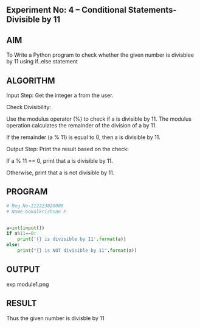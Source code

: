 ## Experiment No: 4 – Conditional Statements- Divisible by 11

## AIM  
To Write a Python program to check whether the given number is divisblee by 11 using if..else statement
## ALGORITHM  
Input Step: Get the integer a from the user.

Check Divisibility:

Use the modulus operator (%) to check if a is divisible by 11. The modulus operation calculates the remainder of the division of a by 11.

If the remainder (a % 11) is equal to 0, then a is divisible by 11.

Output Step: Print the result based on the check:

If a % 11 == 0, print that a is divisible by 11.

Otherwise, print that a is not divisible by 11.
## PROGRAM
```python
# Reg.No-212223020008
# Name-Gokulkrishnan P


a=int(input())
if a%11==0:
    print('{} is divisible by 11'.format(a))
else:
    print("{} is NOT divisible by 11".format(a))
```

## OUTPUT
exp module1.png

## RESULT
Thus the given number is divisble by 11

